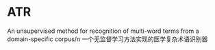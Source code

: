 # ATR
An unsupervised method for recognition of multi-word terms from a domain-specific corpus/n
一个无监督学习方法实现的医学复杂术语识别器
